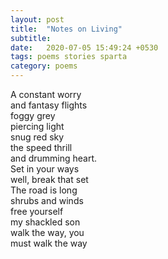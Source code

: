 ```yaml
---
layout: post
title:  "Notes on Living"
subtitle: 
date:   2020-07-05 15:49:24 +0530
tags: poems stories sparta
category: poems
---
```



A constant worry  
and fantasy flights  
foggy grey  
piercing light  
snug red sky  
the speed thrill  
and drumming heart.  
Set in your ways  
well, break that set  
The road is long  
shrubs and winds  
free yourself  
my shackled son  
walk the way, you  
must walk the way  
